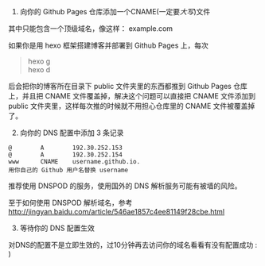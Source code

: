 1. 向你的 Github Pages 仓库添加一个CNAME(一定要*大写*)文件

其中只能包含一个顶级域名，像这样：
example.com

如果你是用 hexo 框架搭建博客并部署到 Github Pages 上，每次

> hexo g  
> hexo d  

后会把你的博客所在目录下 public 文件夹里的东西都推到 Github Pages 仓库上，并且把 CNAME 文件覆盖掉，解决这个问题可以直接把 CNAME 文件添加到 public 文件夹里，这样每次推的时候就不用担心仓库里的 CNAME 文件被覆盖掉了。


2. 向你的 DNS 配置中添加 3 条记录

```
@        A        192.30.252.153
@        A        192.30.252.154
www      CNAME    username.github.io.
用你自己的 Github 用户名替换 username
```

推荐使用 DNSPOD 的服务，使用国外的 DNS 解析服务可能有被墙的风险。

至于如何使用 DNSPOD 解析域名，参考
http://jingyan.baidu.com/article/546ae1857c4ee81149f28cbe.html


3. 等待你的 DNS 配置生效

对DNS的配置不是立即生效的，过10分钟再去访问你的域名看看有没有配置成功 : )
